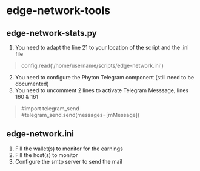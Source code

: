 # edge-network-tools
## edge-network-stats.py  
1. You need to adapt the line 21 to your location of the script and the .ini file  
> config.read('/home/username/scripts/edge-network.ini')
 
 2. You need to configure the Phyton Telegram component (still need to be documented)
 3. You need to uncomment 2 lines to activate Telegram Messsage, lines 160 & 161
> #import telegram_send  
> #telegram_send.send(messages=[mMessage])
 ## edge-network.ini
 1. Fill the wallet(s) to monitor for the earnings
 2. Fill the host(s) to monitor
 3. Configure the smtp server to send the mail
